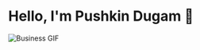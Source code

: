 # Hello, I'm Pushkin Dugam 👋
![Business GIF](https://1.bp.blogspot.com/-2cs_zSJDcgQ/XvtIexBpY8I/AAAAAAAAV8s/ZEEJ9grPFk4EzGVMRSIsngr9w2EIgTK9QCK4BGAsYHg/s900/Business.gif)





